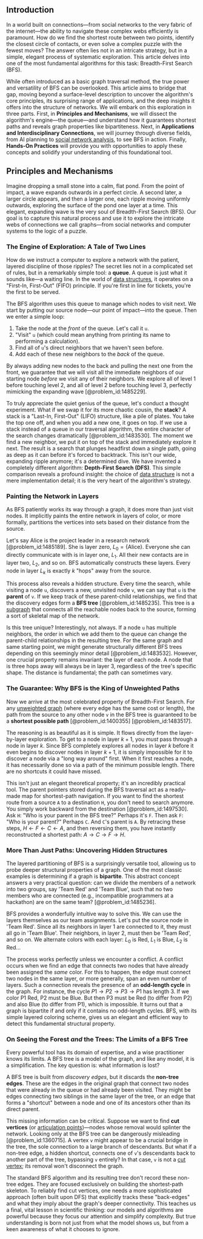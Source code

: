 ## Introduction
In a world built on connections—from social networks to the very fabric of the internet—the ability to navigate these complex webs efficiently is paramount. How do we find the shortest route between two points, identify the closest circle of contacts, or even solve a complex puzzle with the fewest moves? The answer often lies not in an intricate strategy, but in a simple, elegant process of systematic exploration. This article delves into one of the most fundamental algorithms for this task: Breadth-First Search (BFS).

While often introduced as a basic graph traversal method, the true power and versatility of BFS can be overlooked. This article aims to bridge that gap, moving beyond a surface-level description to uncover the algorithm's core principles, its surprising range of applications, and the deep insights it offers into the structure of networks. We will embark on this exploration in three parts. First, in **Principles and Mechanisms**, we will dissect the algorithm's engine—the queue—and understand how it guarantees shortest paths and reveals graph properties like bipartiteness. Next, in **Applications and Interdisciplinary Connections**, we will journey through diverse fields, from AI planning to [social network analysis](@article_id:271398), to see BFS in action. Finally, **Hands-On Practices** will provide you with opportunities to apply these concepts and solidify your understanding of this foundational tool.

## Principles and Mechanisms

Imagine dropping a small stone into a calm, flat pond. From the point of impact, a wave expands outwards in a perfect circle. A second later, a larger circle appears, and then a larger one, each ripple moving uniformly outwards, exploring the surface of the pond one layer at a time. This elegant, expanding wave is the very soul of Breadth-First Search (BFS). Our goal is to capture this natural process and use it to explore the intricate webs of connections we call graphs—from social networks and computer systems to the logic of a puzzle.

### The Engine of Exploration: A Tale of Two Lines

How do we instruct a computer to explore a network with the patient, layered discipline of those ripples? The secret lies not in a complicated set of rules, but in a remarkably simple tool: a **queue**. A queue is just what it sounds like—a waiting line. In the world of [data structures](@article_id:261640), it operates on a "First-In, First-Out" (FIFO) principle. If you're first in line for tickets, you're the first to be served.

The BFS algorithm uses this queue to manage which nodes to visit next. We start by putting our source node—our point of impact—into the queue. Then we enter a simple loop:

1.  Take the node at the *front* of the queue. Let's call it `u`.
2.  "Visit" `u` (which could mean anything from printing its name to performing a calculation).
3.  Find all of `u`'s direct neighbors that we haven't seen before.
4.  Add each of these new neighbors to the *back* of the queue.

By always adding new nodes to the back and pulling the next one from the front, we guarantee that we will visit all the immediate neighbors of our starting node *before* we visit any of their neighbors. We explore all of level 1 before touching level 2, and all of level 2 before touching level 3, perfectly mimicking the expanding wave [@problem_id:1485229].

To truly appreciate the quiet genius of the queue, let's conduct a thought experiment. What if we swap it for its more chaotic cousin, the **stack**? A stack is a "Last-In, First-Out" (LIFO) structure, like a pile of plates. You take the top one off, and when you add a new one, it goes on top. If we use a stack instead of a queue in our traversal algorithm, the entire character of the search changes dramatically [@problem_id:1483530]. The moment we find a new neighbor, we put it on top of the stack and immediately explore it next. The result is a search that plunges headfirst down a single path, going as deep as it can before it's forced to backtrack. This isn't our wide, expanding ripple anymore; it's a determined dive. We have invented a completely different algorithm: **Depth-First Search (DFS)**. This simple comparison reveals a profound insight: the choice of [data structure](@article_id:633770) is not a mere implementation detail; it is the very heart of the algorithm's strategy.

### Painting the Network in Layers

As BFS patiently works its way through a graph, it does more than just visit nodes. It implicitly paints the entire network in layers of color, or more formally, partitions the vertices into sets based on their distance from the source.

Let's say Alice is the project leader in a research network [@problem_id:1485189]. She is layer zero, $L_0 = \{\text{Alice}\}$. Everyone she can directly communicate with is in layer one, $L_1$. All their new contacts are in layer two, $L_2$, and so on. BFS automatically constructs these layers. Every node in layer $L_k$ is exactly $k$ "hops" away from the source.

This process also reveals a hidden structure. Every time the search, while visiting a node `u`, discovers a new, unvisited node `v`, we can say that `u` is the **parent** of `v`. If we keep track of these parent-child relationships, we find that the discovery edges form a **BFS tree** [@problem_id:1485235]. This tree is a [subgraph](@article_id:272848) that connects all the reachable nodes back to the source, forming a sort of skeletal map of the network.

Is this tree unique? Interestingly, not always. If a node `u` has multiple neighbors, the order in which we add them to the queue can change the parent-child relationships in the resulting tree. For the same graph and same starting point, we might generate structurally different BFS trees depending on this seemingly minor detail [@problem_id:1483532]. However, one crucial property remains invariant: the layer of each node. A node that is three hops away will always be in layer 3, regardless of the tree's specific shape. The distance is fundamental; the path can sometimes vary.

### The Guarantee: Why BFS is the King of Unweighted Paths

Now we arrive at the most celebrated property of Breadth-First Search. For any [unweighted graph](@article_id:274574) (where every edge has the same cost or length), the path from the source to any other node `v` in the BFS tree is guaranteed to be a **shortest possible path** [@problem_id:1400355] [@problem_id:1483517].

The reasoning is as beautiful as it is simple. It flows directly from the layer-by-layer exploration. To get to a node in layer $k+1$, you *must* pass through a node in layer $k$. Since BFS completely explores all nodes in layer $k$ before it even begins to discover nodes in layer $k+1$, it is simply impossible for it to discover a node via a "long way around" first. When it first reaches a node, it has necessarily done so via a path of the minimum possible length. There are no shortcuts it could have missed.

This isn't just an elegant theoretical property; it's an incredibly practical tool. The parent pointers stored during the BFS traversal act as a ready-made map for shortest-path navigation. If you want to find the shortest route from a source `A` to a destination `H`, you don't need to search anymore. You simply work backward from the destination [@problem_id:1497530]. Ask `H`: "Who is your parent in the BFS tree?" Perhaps it's `F`. Then ask `F`: "Who is your parent?" Perhaps `C`. And `C`'s parent is `A`. By retracing these steps, $H \leftarrow F \leftarrow C \leftarrow A$, and then reversing them, you have instantly reconstructed a shortest path: $A \rightarrow C \rightarrow F \rightarrow H$.

### More Than Just Paths: Uncovering Hidden Structures

The layered partitioning of BFS is a surprisingly versatile tool, allowing us to probe deeper structural properties of a graph. One of the most classic examples is determining if a graph is **bipartite**. This abstract concept answers a very practical question: can we divide the members of a network into two groups, say 'Team Red' and 'Team Blue', such that no two members who are connected (e.g., incompatible programmers at a hackathon) are on the same team? [@problem_id:1485236].

BFS provides a wonderfully intuitive way to solve this. We can use the layers themselves as our team assignments. Let's put the source node in 'Team Red'. Since all its neighbors in layer 1 are connected to it, they must all go in 'Team Blue'. Their neighbors, in layer 2, must then be 'Team Red', and so on. We alternate colors with each layer: $L_0$ is Red, $L_1$ is Blue, $L_2$ is Red...

The process works perfectly unless we encounter a conflict. A conflict occurs when we find an edge that connects two nodes that have already been assigned the *same* color. For this to happen, the edge must connect two nodes in the same layer, or more generally, span an even number of layers. Such a connection reveals the presence of an **odd-length cycle** in the graph. For instance, the cycle $P1 \rightarrow P2 \rightarrow P3 \rightarrow P1$ has length 3. If we color P1 Red, P2 must be Blue. But then P3 must be Red (to differ from P2) and also Blue (to differ from P1), which is impossible. It turns out that a graph is bipartite if and only if it contains no odd-length cycles. BFS, with its simple layered coloring scheme, gives us an elegant and efficient way to detect this fundamental structural property.

### On Seeing the Forest *and* the Trees: The Limits of a BFS Tree

Every powerful tool has its domain of expertise, and a wise practitioner knows its limits. A BFS tree is a model of the graph, and like any model, it is a simplification. The key question is: what information is lost?

A BFS tree is built from *discovery edges*, but it discards the **non-tree edges**. These are the edges in the original graph that connect two nodes that were already in the queue or had already been visited. They might be edges connecting two siblings in the same layer of the tree, or an edge that forms a "shortcut" between a node and one of its ancestors other than its direct parent.

This missing information can be critical. Suppose we want to find **cut vertices** (or [articulation points](@article_id:636954))—nodes whose removal would splinter the network. Looking only at the BFS tree can be dangerously misleading [@problem_id:1360715]. A vertex `v` might appear to be a crucial bridge in the tree, the sole connection to a large branch of descendants. But what if a non-tree edge, a hidden shortcut, connects one of `v`'s descendants back to another part of the tree, bypassing `v` entirely? In that case, `v` is not a [cut vertex](@article_id:271739); its removal won't disconnect the graph.

The standard BFS algorithm and its resulting tree don't record these non-tree edges. They are focused exclusively on building the shortest-path skeleton. To reliably find cut vertices, one needs a more sophisticated approach (often built upon DFS) that explicitly tracks these "back-edges" and what they imply about the graph's deeper connectivity. This teaches us a final, vital lesson in scientific thinking: our models and algorithms are powerful because they focus our attention and simplify complexity. But true understanding is born not just from what the model shows us, but from a keen awareness of what it chooses to ignore.
